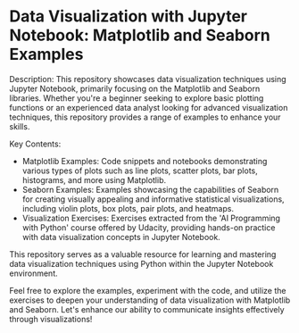 # Data Visualization with Jupyter Notebook: Matplotlib and Seaborn Examples

Description: This repository showcases data visualization techniques using Jupyter Notebook, primarily focusing on the Matplotlib and Seaborn libraries. Whether you're a beginner seeking to explore basic plotting functions or an experienced data analyst looking for advanced visualization techniques, this repository provides a range of examples to enhance your skills.

Key Contents:
- Matplotlib Examples: Code snippets and notebooks demonstrating various types of plots such as line plots, scatter plots, bar plots, histograms, and more using Matplotlib.
- Seaborn Examples: Examples showcasing the capabilities of Seaborn for creating visually appealing and informative statistical visualizations, including violin plots, box plots, pair plots, and heatmaps.
- Visualization Exercises: Exercises extracted from the 'AI Programming with Python' course offered by Udacity, providing hands-on practice with data visualization concepts in Jupyter Notebook.

This repository serves as a valuable resource for learning and mastering data visualization techniques using Python within the Jupyter Notebook environment.

Feel free to explore the examples, experiment with the code, and utilize the exercises to deepen your understanding of data visualization with Matplotlib and Seaborn. Let's enhance our ability to communicate insights effectively through visualizations!
